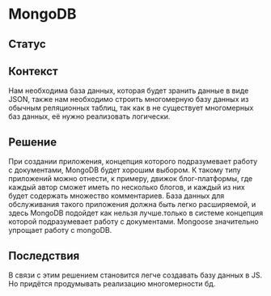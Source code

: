 # MongoDB
## Статус

## Контекст
Нам необходима база данных, которая будет зранить данные в виде JSON, также нам необходимо строить многомерную базу данных из обычным реляционных таблиц, так как в не существует многомерных баз данных, её нужно реализовать логически.
## Решение
При создании приложения, концепция которого подразумевает работу с документами, MongoDB будет хорошим выбором. К такому типу приложений можно отнести, к примеру, движок блог-платформы, где каждый автор сможет иметь по несколько блогов, и каждый из них будет содержать множество комментариев. База данных для обслуживания такого приложения должна быть легко расширяемой, и здесь MongoDB подойдет как нельзя лучше.только в системе концепция которой подразумевает работу с документами. Mongoose значительно упрощает работу с mongoDB.
## Последствия
В связи с этим решением становится легче создавать базу данных в JS. Но придётся продумывать реализацию многомерности бд.